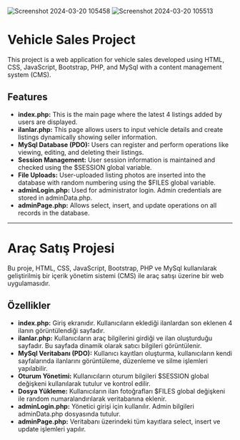 ![Screenshot 2024-03-20 105458](https://github.com/DenizSeyrekbasan/Car-Sales-Project/assets/116826961/6e221d46-c158-4f40-8520-494ff5c770b0)
![Screenshot 2024-03-20 105513](https://github.com/DenizSeyrekbasan/Car-Sales-Project/assets/116826961/8faf36f5-7759-4d31-a3eb-26feb2657216)

# Vehicle Sales Project

This project is a web application for vehicle sales developed using HTML, CSS, JavaScript, Bootstrap, PHP, and MySql with a content management system (CMS).

## Features

- **index.php:** This is the main page where the latest 4 listings added by users are displayed.
- **ilanlar.php:** This page allows users to input vehicle details and create listings dynamically showing seller information.
- **MySql Database (PDO):** Users can register and perform operations like viewing, editing, and deleting their listings.
- **Session Management:** User session information is maintained and checked using the $SESSION global variable.
- **File Uploads:** User-uploaded listing photos are inserted into the database with random numbering using the $FILES global variable.
- **adminLogin.php:** Used for administrator login. Admin credentials are stored in adminData.php.
- **adminPage.php:** Allows select, insert, and update operations on all records in the database.

---

# Araç Satış Projesi

Bu proje, HTML, CSS, JavaScript, Bootstrap, PHP ve MySql kullanılarak geliştirilmiş bir içerik yönetim sistemi (CMS) ile araç satışı üzerine bir web uygulamasıdır.

## Özellikler

- **index.php:** Giriş ekranıdır. Kullanıcıların eklediği ilanlardan son eklenen 4 ilanın görüntülendiği sayfadır.
- **ilanlar.php:** Kullanıcıların araç bilgilerini girdiği ve ilan oluşturduğu sayfadır. Bu sayfada dinamik olarak satıcı bilgileri görüntülenir.
- **MySql Veritabanı (PDO):** Kullanıcı kayıtları oluşturma, kullanıcıların kendi sayfalarında ilanlarını görüntüleme, düzenleme ve silme işlemleri yapılabilir.
- **Oturum Yönetimi:** Kullanıcıların oturum bilgileri $SESSION global değişkeni kullanılarak tutulur ve kontrol edilir.
- **Dosya Yükleme:** Kullanıcıların ilan fotoğrafları $FILES global değişkeni ile random numaralandırılarak veritabanına eklenir.
- **adminLogin.php:** Yönetici girişi için kullanılır. Admin bilgileri adminData.php dosyasında tutulur.
- **adminPage.php:** Veritabanı üzerindeki tüm kayıtlara select, insert ve update işlemleri yapılır.
